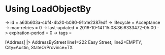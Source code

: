 # Using LoadObjectBy

-> id = a63b603a-cbf4-4b20-b080-91b1e2387edf
-> lifecycle = Acceptance
-> max-retries = 0
-> last-updated = 2016-10-14T15:08:36.6333472-05:00
-> expiration-period = 0
-> tags = 

[Address]
|> AddressByStreet line1=222 Easy Street, line2=EMPTY, City=Austin, StateOrProvince=TX
~~~
